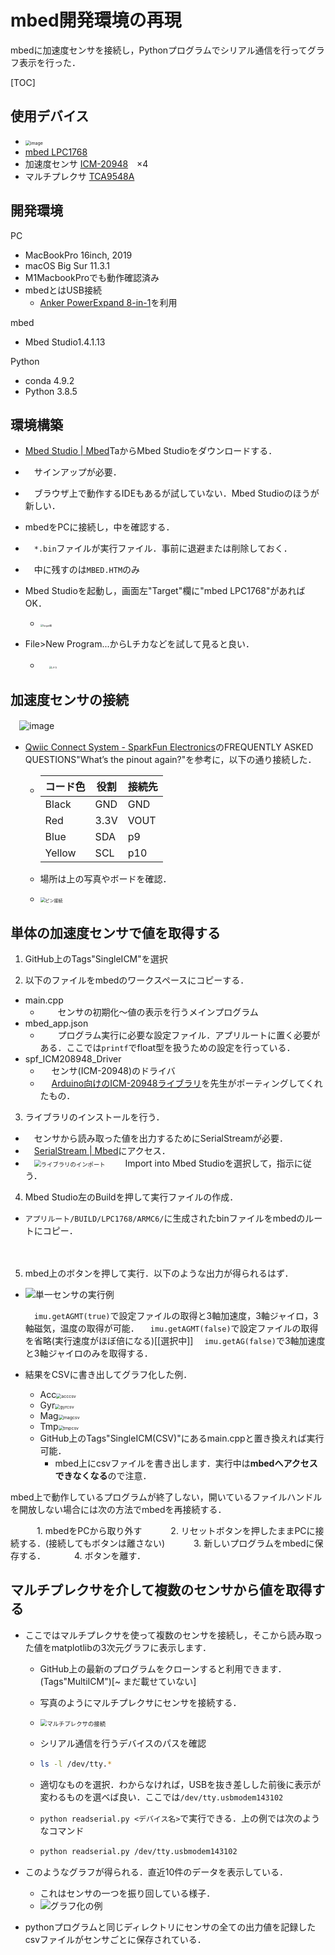 # mbed開発環境の再現

mbedに加速度センサを接続し，Pythonプログラムでシリアル通信を行ってグラフ表示を行った．



[TOC]



## 使用デバイス
  - <img src="img/使用デバイス.jpeg" alt="image" style="zoom: 50%;" />
  - [mbed LPC1768](https://os.mbed.com/platforms/mbed-LPC1768/)
  - 加速度センサ [ICM-20948](https://www.switch-science.com/catalog/5854/)　×4
  - マルチプレクサ [TCA9548A](https://www.switch-science.com/catalog/6496/)



## 開発環境
PC



- MacBookPro 16inch, 2019
- macOS Big Sur 11.3.1
- M1MacbookProでも動作確認済み
- mbedとはUSB接続
  - [Anker PowerExpand 8-in-1](https://www.ankerjapan.com/item/A8380.html)を利用



mbed

  - Mbed Studio1.4.1.13



Python
  - conda 4.9.2
  - Python 3.8.5




## 環境構築
  - [Mbed Studio | Mbed](https://os.mbed.com/studio/)TaからMbed Studioをダウンロードする．
  - 　サインアップが必要．
  - 　ブラウザ上で動作するIDEもあるが試していない．Mbed Studioのほうが新しい．
  - mbedをPCに接続し，中を確認する．
  - 　`*.bin`ファイルが実行ファイル．事前に退避または削除しておく．
  - 　中に残すのは`MBED.HTM`のみ
  - Mbed Studioを起動し，画面左"Target"欄に"mbed LPC1768"があればOK．
    - <img src="img/Target欄.png" alt="Target欄" style="zoom:25%;" />

  - File>New Program...からLチカなどを試して見ると良い．
      - 　<img src="img/Lチカ.png" alt="Lチカ" style="zoom:25%;" />



## 加速度センサの接続
　![image](https://os.mbed.com/media/platforms/lpc1768_pinout.png)

  - [Qwiic Connect System - SparkFun Electronics](https://www.sparkfun.com/qwiic)のFREQUENTLY ASKED QUESTIONS"What’s the pinout again?"を参考に，以下の通り接続した．
    
      - | コード色 | 役割 | 接続先 |
        | -------- | ---- | ------ |
        | Black    | GND  | GND    |
        | Red      | 3.3V | VOUT   |
        | Blue     | SDA  | p9     |
        | Yellow   | SCL  | p10    |
        
    - 場所は上の写真やボードを確認．
    
    - <img src="img/ピン接続.jpeg" alt="ピン接続" style="zoom:50%;" />



## 単体の加速度センサで値を取得する

1. GitHub上のTags"SingleICM"を選択

2. 以下のファイルをmbedのワークスペースにコピーする．

  - main.cpp
      - 　　センサの初期化〜値の表示を行うメインプログラム
  - mbed_app.json
      - 　　プログラム実行に必要な設定ファイル．アプリルートに置く必要がある．ここでは`printf`でfloat型を扱うための設定を行っている．
  - spf_ICM208948_Driver
      - 　 センサ(ICM-20948)のドライバ
      - 　 [Arduino向けのICM-20948ライブラリ](https://github.com/sparkfun/SparkFun_ICM-20948_ArduinoLibrary)を先生がポーティングしてくれたもの．



3. ライブラリのインストールを行う．


  - 　センサから読み取った値を出力するためにSerialStreamが必要．
  - 　[SerialStream | Mbed](https://os.mbed.com/users/MultipleMonomials/code/SerialStream/docs/tip/)にアクセス．
  - 　<img src="img/ライブラリのインポート.png" alt="ライブラリのインポート" style="zoom: 67%;" />
　　Import into Mbed Studioを選択して，指示に従う．



4. Mbed Studio左のBuildを押して実行ファイルの作成．


  - `アプリルート/BUILD/LPC1768/ARMC6/`に生成されたbinファイルをmbedのルートにコピー．

　

5. mbed上のボタンを押して実行．以下のような出力が得られるはず．

- ![単一センサの実行例](img/単一センサの実行例.png)

  　`imu.getAGMT(true)`で設定ファイルの取得と3軸加速度，3軸ジャイロ，3軸磁気，温度の取得が可能．
  　`imu.getAGMT(false)`で設定ファイルの取得を省略(実行速度がほぼ倍になる)[[選択中]]
  　`imu.getAG(false)`で3軸加速度と3軸ジャイロのみを取得する．

- 結果をCSVに書き出してグラフ化した例．
  - Acc<img src="img/acccsv.png" alt="acccsv" style="zoom:50%;" />
  - Gyr<img src="img/gyrcsv.png" alt="gyrcsv" style="zoom:50%;" />
  - Mag<img src="img/magcsv.png" alt="magcsv" style="zoom:50%;" />
  - Tmp<img src="img/tmpcsv.png" alt="tmpcsv" style="zoom:50%;" />
  - GitHub上のTags"SingleICM(CSV)"にあるmain.cppと置き換えれば実行可能．
    - mbed上にcsvファイルを書き出します．実行中は**mbedへアクセスできなくなる**ので注意．



mbed上で動作しているプログラムが終了しない，開いているファイルハンドルを開放しない場合には次の方法でmbedを再接続する．

　　　1. mbedをPCから取り外す
　　　2. リセットボタンを押したままPCに接続する．(接続してもボタンは離さない)
　　　3. 新しいプログラムをmbedに保存する．
　　　4. ボタンを離す．




## マルチプレクサを介して複数のセンサから値を取得する
- ここではマルチプレクサを使って複数のセンサを接続し，そこから読み取った値をmatplotlibの3次元グラフに表示します．

  - GitHub上の最新のプログラムをクローンすると利用できます．(Tags"MultiICM")[~ まだ載せていない]



  - 写真のようにマルチプレクサにセンサを接続する．
  - <img src="img/マルチプレクサの接続.jpeg" alt="マルチプレクサの接続" style="zoom:67%;" />



  - シリアル通信を行うデバイスのパスを確認

  - ```bash
    ls -l /dev/tty.*
    ```

  - 適切なものを選択．わからなければ，USBを抜き差しした前後に表示が変わるものを選べば良い．ここでは`/dev/tty.usbmodem143102`

  - `python readserial.py <デバイス名>`で実行できる．上の例では次のようなコマンド

  - ```bash
    python readserial.py /dev/tty.usbmodem143102
    ```



- このようなグラフが得られる．直近10件のデータを表示している．
  - これはセンサの一つを振り回している様子．
  - ![グラフ化の例](img/グラフ化の例.gif)



- pythonプログラムと同じディレクトリにセンサの全ての出力値を記録したcsvファイルがセンサごとに保存されている．